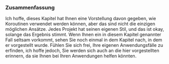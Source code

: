 
### Zusammenfassung

Ich hoffe, dieses Kapitel hat Ihnen eine Vorstellung davon gegeben, wie Koroutinen verwendet werden können, aber das sind nicht die einzigen möglichen Ansätze. Jedes Projekt hat seinen eigenen Stil, und das ist okay, solange das Ergebnis stimmt. Wenn Ihnen ein in diesem Kapitel genannter Fall seltsam vorkommt, sehen Sie noch einmal in dem Kapitel nach, in dem er vorgestellt wurde. Fühlen Sie sich frei, Ihre eigenen Anwendungsfälle zu erfinden, ich hoffe jedoch, Sie werden sich auch an die hier vorgestellten erinnern, da sie Ihnen bei Ihren Anwendungen helfen könnten.
